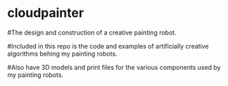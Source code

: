 # cloudpainter
#The design and construction of a creative painting robot. 

#Included in this repo is the code and examples of artificially creative algorithms behing my painting robots.

#Also have 3D models and print files for the various components used by my painting robots.
